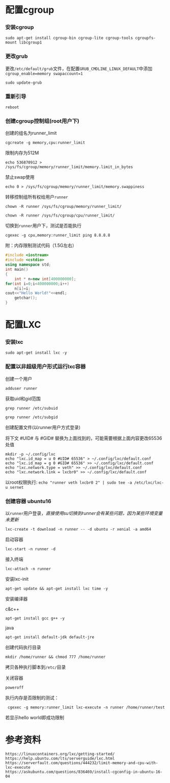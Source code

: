 # 配置cgroup

### 安装cgroup

`sudo apt-get install cgroup-bin cgroup-lite cgroup-tools cgroupfs-mount libcgroup1`

### 更改grub

更改`/etc/default/grub`文件，在配置`GRUB_CMDLINE_LINUX_DEFAULT`中添加`cgroup_enable=memory swapaccount=1`

`sudo update-grub`

### 重新引导

`reboot`

### 创建cgroup控制组(root用户下) 

创建的组名为runner_limit

`cgcreate -g memory,cpu:runner_limit`

限制内存为512M

`echo 536870912 > /sys/fs/cgroup/memory/runner_limit/memory.limit_in_bytes`

禁止swap使用

`echo 0 > /sys/fs/cgroup/memory/runner_limit/memory.swappiness`

转移控制组所有权给用户`runner`

`chown -R runner /sys/fs/cgroup/memory/runner_limit/`

`chown -R runner /sys/fs/cgroup/cpu/runner_limit/`

切换到`runner`用户下，测试是否能执行

`cgexec -g cpu,memory:runner_limit ping 8.8.8.8`

附：内存限制测试代码（1.5G左右）

```c++
#include <iostream>
#include <cstdio>
using namespace std;
int main()
{
    int * n=new int[400000000];
for(int i=0;i<400000000;i++)
	n[i]=i;    
cout<<"Hello World!"<<endl;
	getchar();
}

```

# 配置LXC

### 安装lxc

`sudo apt-get install lxc -y`

### 配置以非超级用户形式运行lxc容器

创建一个用户

`adduser runner`

获取uid和gid范围

`grep runner /etc/subuid`

`grep runner /etc/subgid`

创建配置文件(以runner用户方式登录)

将下文 #UID# 与 #GID# 替换为上面找到的，可能需要根据上面内容更改65536处值

```
mkdir -p ~/.config/lxc
echo "lxc.id_map = u 0 #UID# 65536" > ~/.config/lxc/default.conf
echo "lxc.id_map = g 0 #GID# 65536" >> ~/.config/lxc/default.conf
echo "lxc.network.type = veth" >> ~/.config/lxc/default.conf
echo "lxc.network.link = lxcbr0" >> ~/.config/lxc/default.conf
```

以root权限执行: `echo "runner veth lxcbr0 2" | sudo tee -a /etc/lxc/lxc-u sernet`

### 创建容器 ubuntu16

以`runner`用户登录，*直接使用su切换到runner会有某些问题，因为某些环境变量未更新*

`lxc-create -t download -n runner -- -d ubuntu -r xenial -a amd64`

启动容器

`lxc-start -n runner -d`

接入终端

`lxc-attach -n runner`

安装lxc-init

`apt-get update && apt-get install lxc time -y`

安装编译器

c&c++

`apt-get install gcc g++ -y`

java

`apt-get install default-jdk default-jre`

创建代码执行目录

`mkdir /home/runner && chmod 777 /home/runner`

拷贝各种执行脚本到`/etc/`目录

关闭容器

`poweroff`

执行内存是否限制的测试：

` cgexec -g memory:runner_limit lxc-execute -n runner /home/runner/test`

若显示hello world即成功限制

# 参考资料

```
https://linuxcontainers.org/lxc/getting-started/
https://help.ubuntu.com/lts/serverguide/lxc.html
https://serverfault.com/questions/444232/limit-memory-and-cpu-with-lxc-execute
https://askubuntu.com/questions/836469/install-cgconfig-in-ubuntu-16-04
```